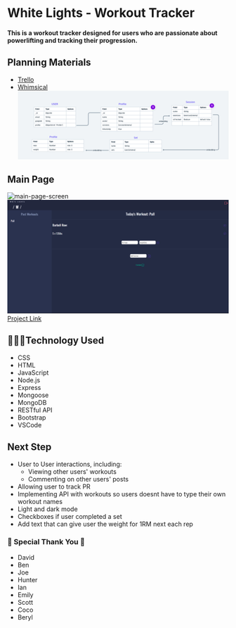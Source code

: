 # White Lights - Workout Tracker
#### This is a workout tracker designed for users who are passionate about powerlifting and tracking their progression.

## Planning Materials
- [Trello](https://trello.com/b/wLI3fR6T/powerlifting-tracker)
- [Whimsical](https://whimsical.com/powerlift-tracker-Beg1mePZjsTMzR7s53ERXW)
![ERD](/public/images/auth/erd.png)

## Main Page
![main-page-screen](/public/images/auth/wl-landing%20page.png)
![user-page-screen](/public/images/auth/wl-user-profile.png)
[Project Link](https://whitelights.herokuapp.com/)

## 👩🏻‍💻Technology Used 
- CSS
- HTML
- JavaScript
- Node.js
- Express
- Mongoose
- MongoDB
- RESTful API
- Bootstrap
- VSCode

## Next Step 
* User to User interactions, including: 
    * Viewing other users' workouts 
    * Commenting on other users' posts
* Allowing user to track PR
* Implementing API with workouts so users doesnt have to type their own workout names
* Light and dark mode 
* Checkboxes if user completed a set
* Add text that can give user the weight for 1RM next each rep

### 🥰 Special Thank You 🥰
* David
* Ben
* Joe
* Hunter
* Ian
* Emily
* Scott
* Coco
* Beryl
